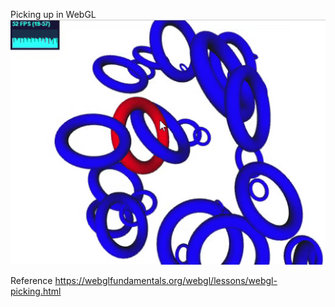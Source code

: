 Picking up in WebGL
![screenshot](./screenshot.gif)


Reference
https://webglfundamentals.org/webgl/lessons/webgl-picking.html